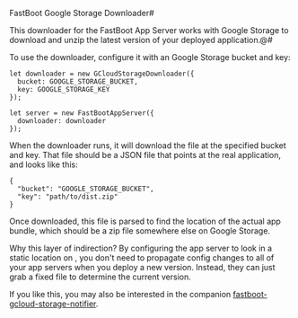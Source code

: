 FastBoot Google Storage Downloader# 

This downloader for the FastBoot App Server works with Google Storage to download and unzip the latest version of your deployed application.@#

To use the downloader, configure it with an Google Storage bucket and key:

```
let downloader = new GCloudStorageDownloader({
  bucket: GOOGLE_STORAGE_BUCKET,
  key: GOOGLE_STORAGE_KEY
});

let server = new FastBootAppServer({
  downloader: downloader
});
```

When the downloader runs, it will download the file at the specified bucket and key. That file should be a JSON file that points at the real application, and looks like this:

```
{
  "bucket": "GOOGLE_STORAGE_BUCKET",
  "key": "path/to/dist.zip"
}
```

Once downloaded, this file is parsed to find the location of the actual app bundle, which should be a zip file somewhere else on Google Storage.

Why this layer of indirection? By configuring the app server to look in a static location on 
, you don't need to propagate config changes to all of your app servers when you deploy a new version. Instead, they can just grab a fixed file to determine the current version.

If you like this, you may also be interested in the companion [fastboot-gcloud-storage-notifier](https://github.com/EmberSherpa/fastboot-gcloud-storage-notifier).
